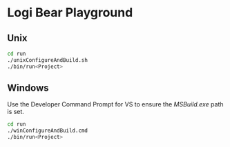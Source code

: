 Logi Bear Playground
====================

Unix
----

```bash
cd run
./unixConfigureAndBuild.sh
./bin/run<Project>
```


Windows
-------

Use the Developer Command Prompt for VS to ensure the *MSBuild.exe* path is set.

```bash
cd run
./winConfigureAndBuild.cmd
./bin/run<Project>
```

